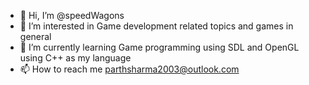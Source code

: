 - 👋 Hi, I’m @speedWagons
- 👀 I’m interested in Game development related topics and games in general
- 🌱 I’m currently learning Game programming using SDL and OpenGL using C++ as my language
- 📫 How to reach me parthsharma2003@outlook.com



<!---
speedWagons/speedWagons is a ✨ special ✨ repository because its `README.md` (this file) appears on your GitHub profile.
You can click the Preview link to take a look at your changes.
--->
